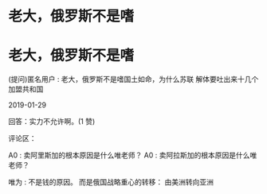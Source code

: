 # 老大，俄罗斯不是嗜

# 老大，俄罗斯不是嗜

(提问)匿名用户 : 老大，俄罗斯不是嗜国土如命，为什么苏联 解体要吐出来十几个加盟共和国

2019-01-29

回答：实力不允许啊。(1 赞)

评论区：

A0 : 卖阿里斯加的根本原因是什么唯老师？ A0 : 卖阿拉斯加的根本原因是什么唯老师？

唯为 : 不是钱的原因。 而是俄国战略重心的转移： 由美洲转向亚洲
